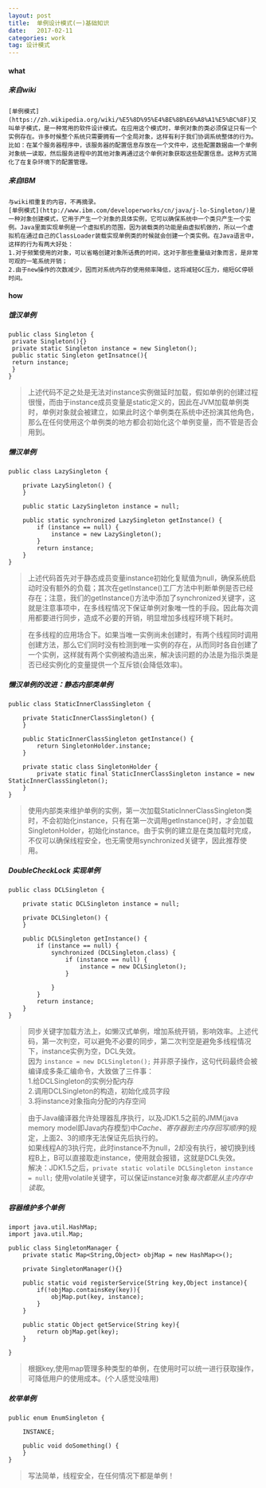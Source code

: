 ```yaml
---
layout: post
title:  单例设计模式(一)基础知识
date:   2017-02-11
categories: work
tag: 设计模式
---
```


#### what ####

##### 来自wiki #####
 
	[单例模式](https://zh.wikipedia.org/wiki/%E5%8D%95%E4%BE%8B%E6%A8%A1%E5%BC%8F)又叫单子模式，是一种常用的软件设计模式。在应用这个模式时，单例对象的类必须保证只有一个实例存在。许多时候整个系统只需要拥有一个全局对象，这样有利于我们协调系统整体的行为。
	比如：在某个服务器程序中，该服务器的配置信息存放在一个文件中，这些配置数据由一个单例对象统一读取，然后服务进程中的其他对象再通过这个单例对象获取这些配置信息。这种方式简化了在复杂环境下的配置管理。

##### 来自IBM #####
	与wiki相重复的内容，不再摘录。
	[单例模式](http://www.ibm.com/developerworks/cn/java/j-lo-Singleton/)是一种对象创建模式，它用于产生一个对象的具体实例，它可以确保系统中一个类只产生一个实例。Java里面实现单例是一个虚拟机的范围，因为装载类的功能是由虚拟机做的，所以一个虚拟机在通过自己的ClassLoader装载实现单例类的时候就会创建一个类实例。在Java语言中，这样的行为有两大好处：
	1.对于频繁使用的对象，可以省略创建对象所话费的时间，这对于那些重量级对象而言，是非常可观的一笔系统开销；
	2.由于new操作的次数减少，因而对系统内存的使用频率降低，这将减轻GC压力，缩短GC停顿时间。 

#### how ####

##### 饿汉单例 #####
	public class Singleton {
	 private Singleton(){}
	 private static Singleton instance = new Singleton();
	 public static Singleton getInsatnce(){
	 return instance;
	 }
	}

> 上述代码不足之处是无法对instance实例做延时加载，假如单例的创建过程很慢，而由于instance成员变量是static定义的，因此在JVM加载单例类时，单例对象就会被建立，如果此时这个单例类在系统中还扮演其他角色，那么在任何使用这个单例类的地方都会初始化这个单例变量，而不管是否会用到。

##### 懒汉单例 #####

	public class LazySingleton {
	
		private LazySingleton() {
		}
	
		public static LazySingleton instance = null;
	
		public static synchronized LazySingleton getInstance() {
			if (instance == null) {
				instance = new LazySingleton();
			}
			return instance;
		}
	}

> 上述代码首先对于静态成员变量instance初始化复赋值为null，确保系统启动时没有额外的负载；其次在getInstance()工厂方法中判断单例是否已经存在；注意，我们的getInstance()方法中添加了synchronized关键字，这就是注意事项中，在多线程情况下保证单例对象唯一性的手段。因此每次调用都要进行同步，造成不必要的开销，明显增加多线程环境下耗时。<br/>

> 在多线程的应用场合下。如果当唯一实例尚未创建时，有两个线程同时调用创建方法，那么它们同时没有检测到唯一实例的存在，从而同时各自创建了一个实例，这样就有两个实例被构造出来，解决该问题的办法是为指示类是否已经实例化的变量提供一个互斥锁(会降低效率)。

##### 懒汉单例的改进：静态内部类单例 #####

	public class StaticInnerClassSingleton {
	
		private StaticInnerClassSingleton() {
		}
	
		public StaticInnerClassSingleton getInstance() {
			return SingletonHolder.instance;
		}
	
		private static class SingletonHolder {
			private static final StaticInnerClassSingleton instance = new StaticInnerClassSingleton();
		}
	}

> 使用内部类来维护单例的实例，第一次加载StaticInnerClassSingleton类时，不会初始化instance，只有在第一次调用getInstance()时，才会加载SingletonHolder，初始化instance。由于实例的建立是在类加载时完成，不仅可以确保线程安全，也无需使用synchronized关键字，因此推荐使用。

##### DoubleCheckLock 实现单例 #####
	
	public class DCLSingleton {
	
		private static DCLSingleton instance = null;
	
		private DCLSingleton() {
		}
	
		public DCLSingleton getInstance() {
			if (instance == null) {
				synchronized (DCLSingleton.class) {
					if (instance == null) {
						instance = new DCLSingleton();
					}
	
				}
			}
			return instance;
		}
	}

> 同步关键字加载方法上，如懒汉式单例，增加系统开销，影响效率。上述代码，第一次判空，可以避免不必要的同步，第二次判空是避免多线程情况下，instance实例为空，DCL失效。<br/>因为
> ```instance = new DCLSingleton();```
>并非原子操作，这句代码最终会被编译成多条汇编命令，大致做了三件事：<br/>
>1.给DCLSingleton的实例分配内存<br/>
>2.调用DCLSingleton的构造，初始化成员字段<br/>
>3.将instance对象指向分配的内存空间<br/>


>由于Java编译器允许处理器乱序执行，以及JDK1.5之前的JMM(java memory model即Java内存模型)中*Cache、寄存器到主内存回写顺序*的规定，上面2、3的顺序无法保证先后执行的。<br/>如果线程A的3执行完，此时instance不为null，2却没有执行，被切换到线程B上，B可以直接取走instance，使用就会报错，这就是DCL失效。<br/>
>解决：JDK1.5之后，```private static volatile DCLSingleton instance = null;``` 
>使用volatile关键字，可以保证instance对象*每次都是从主内存中读取*。

##### 容器维护多个单例 #####


	import java.util.HashMap;
	import java.util.Map;
	
	public class SingletonManager {
		private static Map<String,Object> objMap = new HashMap<>();
		
		private SingletonManager(){}
		
		public static void registerService(String key,Object instance){
			if(!objMap.containsKey(key)){
				objMap.put(key, instance);
			}
		}
		
		public static Object getService(String key){
			return objMap.get(key);
		}
	
	}

> 根据key,使用map管理多种类型的单例，在使用时可以统一进行获取操作，可降低用户的使用成本。(个人感觉没啥用)
 
##### 枚举单例 #####

	public enum EnumSingleton {
	
		INSTANCE;
	
		public void doSomething() {
		}
	}

> 写法简单，线程安全，在任何情况下都是单例！


















